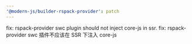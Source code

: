 ```yaml
---
'@modern-js/builder-rspack-provider': patch
---
```


fix: rspack-provider swc plugin should not inject core-js in ssr.
fix: rspack-provider swc 插件不应该在 SSR 下注入 core-js
